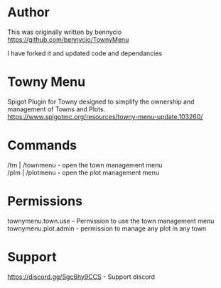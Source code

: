# Author
 This was originally written by bennycio  
 https://github.com/bennycio/TownyMenu  

 I have forked it and updated code and dependancies
 
# Towny Menu
 Spigot Plugin for Towny designed to simplify the ownership and management of Towns and Plots.  
 https://www.spigotmc.org/resources/towny-menu-update.103260/
 
# Commands
 /tm | /townmenu - open the town management menu  
 /plm | /plotmenu - open the plot management menu  


# Permissions

townymenu.town.use - Permission to use the town management menu  
townymenu.plot.admin - permission to manage any plot in any town  

# Support
https://discord.gg/Sgc6hy9CCS - Support discord
